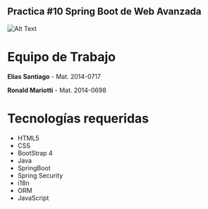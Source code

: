 ## Practica #10 Spring Boot de Web Avanzada

![Alt Text](https://www.ced.org.do/wp-content/uploads/pucmm349x138.png.jpg)

# Equipo de Trabajo

**Elias Santiago** - Mat. 2014-0717

**Ronald Mariotti** - Mat. 2014-0698

# Tecnologías requeridas

- HTML5
- CSS
- BootStrap 4
- Java
- SpringBoot
- Spring Security
- i18n
- ORM
- JavaScript

